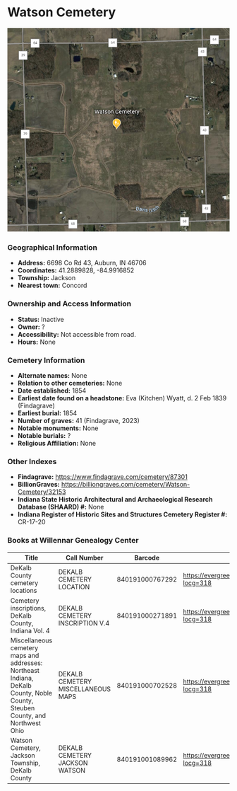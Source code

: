 # Watson Cemetery

![Watson Cemetery on Google Earth](https://github.com/FyoAtEPL/DeKalbCemeteries/blob/main/images/mapImages/WatsonEarth.png "Watson Cemetery on Google Earth")

### Geographical Information
- **Address:** 6698 Co Rd 43, Auburn, IN 46706
- **Coordinates:** 41.2889828, -84.9916852
- **Township:** Jackson
- **Nearest town:** Concord

### Ownership and Access Information
- **Status:** Inactive
- **Owner:** ?
- **Accessibility:** Not accessible from road.
- **Hours:** None

### Cemetery Information
- **Alternate names:** None
- **Relation to other cemeteries:** None
- **Date established:** 1854
- **Earliest date found on a headstone:** Eva (Kitchen) Wyatt, d. 2 Feb 1839 (Findagrave)
- **Earliest burial:** 1854
- **Number of graves:** 41 (Findagrave, 2023)
- **Notable monuments:** None
- **Notable burials:** ?
- **Religious Affiliation:** None

### Other Indexes
- **Findagrave:** https://www.findagrave.com/cemetery/87301
- **BillionGraves:** https://billiongraves.com/cemetery/Watson-Cemetery/32153
- **Indiana State Historic Architectural and Archaeological Research Database (SHAARD) #:** None
- **Indiana Register of Historic Sites and Structures Cemetery Register #:** CR-17-20

### Books at Willennar Genealogy Center
| Title | Call Number | Barcode | Evergreen Record |
| ------------ | ------------ | ------------ | ------------ |
| DeKalb County cemetery locations | DEKALB CEMETERY LOCATION | 840191000767292 | https://evergreen.lib.in.us/eg/opac/record/20670319?locg=318 |
| Cemetery inscriptions, DeKalb County, Indiana Vol. 4 | DEKALB CEMETERY INSCRIPTION V.4 | 840191000271891 | https://evergreen.lib.in.us/eg/opac/record/20670315?locg=318 |
| Miscellaneous cemetery maps and addresses: Northeast Indiana, DeKalb County, Noble County, Steuben County, and Northwest Ohio | DEKALB CEMETERY MISCELLANEOUS MAPS | 840191000702528 | https://evergreen.lib.in.us/eg/opac/record/20673421?locg=318 |
| Watson Cemetery, Jackson Township, DeKalb County | DEKALB CEMETERY JACKSON WATSON | 840191001089962 | https://evergreen.lib.in.us/eg/opac/record/20697874?locg=318 |
